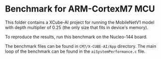 # Benchmark for ARM-CortexM7 MCU

This folder contains a XCube-AI project for running the MobileNetV1 model with depth multiplier of 0.25 (the only size that fits in device's memory).

To reproduce the results, run this benchmark on the Nucleo-144 board.

The benchmark files can be found in ```CM7/X-CUBE-AI/App``` directory. The main loop of the benchmark can be found in the ```aiSystemPerformance.c``` file.